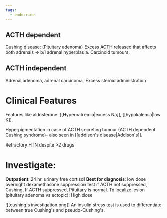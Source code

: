 ```yaml
---
tags:
  - endocrine
---
```

## ACTH dependent
Cushing disease: (Pituitary adenoma) Excess ACTH released that affects both adrenals -> b/l adrenal hyperplasia.
Carcinoid tumours.

## ACTH independent
Adrenal adenoma, adrenal carcinoma, Excess steroid administration

# Clinical Features
Features like aldosterone: [[Hypernatremia|excess Na]], [[hypokalemia|low K]]. 

Hyperpigmentation in case of ACTH secreting tumour (ACTH dependent Cushing syndrome)- also seen in [[addison's disease|Addison's]].

Refractory HTN despite >2 drugs
# Investigate:
**Outpatient**: 24 hr. urinary free cortisol
**Best for diagnosis**: low dose overnight dexamethasone suppression test
	if ACTH not suppressed, Cushing.
	If ACTH suppressed, Pituitary is normal.
To localize lesion (pituitary adenoma vs ectopic): High dose

![[cushing's investigation.png]]
An insulin stress test is used to differentiate between true Cushing's and pseudo-Cushing's.